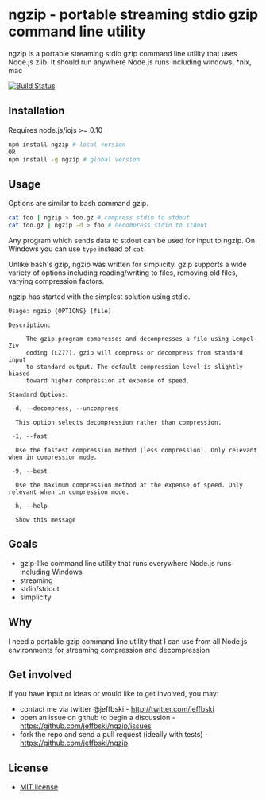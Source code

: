 # ngzip - portable streaming stdio gzip command line utility

ngzip is a portable streaming stdio gzip command line utility that uses Node.js zlib. It should run anywhere Node.js runs including windows, *nix, mac

[![Build Status](https://secure.travis-ci.org/jeffbski/ngzip.png?branch=master)](http://travis-ci.org/jeffbski/ngzip)

## Installation

Requires node.js/iojs >= 0.10

```bash
npm install ngzip # local version
OR
npm install -g ngzip # global version
```

## Usage

Options are similar to bash command gzip.

```bash
cat foo | ngzip > foo.gz # compress stdin to stdout
cat foo.gz | ngzip -d > foo # decompress stdin to stdout
```

Any program which sends data to stdout can be used for input to ngzip. On Windows you can use `type` instead of `cat`.

Unlike bash's gzip, ngzip was written for simplicity. gzip supports a wide variety of options including reading/writing to files, removing old files, varying compression factors.

ngzip has started with the simplest solution using stdio.


```
Usage: ngzip {OPTIONS} [file]

Description:

     The gzip program compresses and decompresses a file using Lempel-Ziv
     coding (LZ77). gzip will compress or decompress from standard input
     to standard output. The default compression level is slightly biased
     toward higher compression at expense of speed.

Standard Options:

 -d, --decompress, --uncompress

  This option selects decompression rather than compression.

 -1, --fast

  Use the fastest compression method (less compression). Only relevant when in compression mode.

 -9, --best

  Use the maximum compression method at the expense of speed. Only relevant when in compression mode.

 -h, --help

  Show this message
```


## Goals

 - gzip-like command line utility that runs everywhere Node.js runs including Windows
 - streaming
 - stdin/stdout
 - simplicity

## Why

I need a portable gzip command line utility that I can use from all Node.js environments for streaming compression and decompression

## Get involved

If you have input or ideas or would like to get involved, you may:

 - contact me via twitter @jeffbski  - <http://twitter.com/jeffbski>
 - open an issue on github to begin a discussion - <https://github.com/jeffbski/ngzip/issues>
 - fork the repo and send a pull request (ideally with tests) - <https://github.com/jeffbski/ngzip>

## License

 - [MIT license](http://github.com/jeffbski/ngzip/raw/master/LICENSE)
